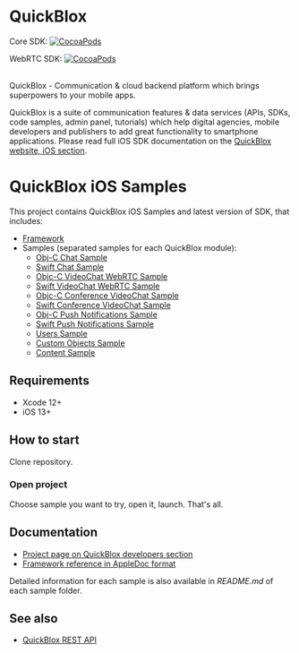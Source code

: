 # QuickBlox 
Core SDK:
[![CocoaPods](https://img.shields.io/cocoapods/v/QuickBlox.svg)](https://cocoapods.org/pods/QuickBlox)

WebRTC SDK:
[![CocoaPods](https://img.shields.io/cocoapods/v/Quickblox-WebRTC.svg)](https://cocoapods.org/pods/Quickblox-WebRTC)

<br>
QuickBlox - Communication & cloud backend platform which brings superpowers to your mobile apps.

QuickBlox is a suite of communication features & data services (APIs, SDKs, code samples, admin panel, tutorials) which help digital agencies, mobile developers and publishers to add great functionality to smartphone applications. 
Please read full iOS SDK documentation on the [QuickBlox website, iOS section](https://docs.quickblox.com/docs/ios-quick-start?_ga=2.107897026.1986875218.1608722440-1427694596.1606991610).

# QuickBlox iOS Samples

This project contains QuickBlox iOS Samples and latest version of SDK, that includes:

* [Framework](https://github.com/QuickBlox/quickblox-ios-sdk/tree/master/Framework)
* Samples (separated samples for each QuickBlox module):
  * [Obj-C Chat Sample](https://github.com/QuickBlox/quickblox-ios-sdk/tree/master/sample-chat-obj-c)
  * [Swift Chat Sample](https://github.com/QuickBlox/quickblox-ios-sdk/tree/master/sample-chat-swift)
  * [Objc-C VideoChat WebRTC Sample](https://github.com/QuickBlox/quickblox-ios-sdk/tree/master/sample-videochat-webrtc)
  * [Swift VideoChat WebRTC Sample](https://github.com/QuickBlox/quickblox-ios-sdk/tree/master/sample-videochat-webrtc-swift)
  * [Objc-C Conference VideoChat Sample](https://github.com/QuickBlox/quickblox-ios-sdk/tree/master/sample-conference-videochat)
  * [Swift Conference VideoChat Sample](https://github.com/QuickBlox/quickblox-ios-sdk/tree/master/sample-conference-videochat-swift)
  * [Obj-C Push Notifications Sample](https://github.com/QuickBlox/quickblox-ios-sdk/tree/master/sample-push-notifications)
  * [Swift Push Notifications Sample](https://github.com/QuickBlox/quickblox-ios-sdk/tree/master/sample-push-notifications-swift)
  * [Users Sample](https://github.com/QuickBlox/quickblox-ios-sdk/tree/master/sample-users)
  * [Custom Objects Sample](https://github.com/QuickBlox/quickblox-ios-sdk/tree/master/sample-custom_objects)
  * [Content Sample](https://github.com/QuickBlox/quickblox-ios-sdk/tree/master/sample-content)

## Requirements

* Xcode 12+
* iOS 13+

## How to start

Clone repository.

### Open project

Choose sample you want to try, open it, launch. That's all.

## Documentation

* [Project page on QuickBlox developers section](https://docs.quickblox.com/docs/ios-quick-start)
* [Framework reference in AppleDoc format](http://cocoadocs.org/docsets/QuickBlox/)

Detailed information for each sample is also available in *README.md* of each sample folder.

## See also

* [QuickBlox REST API](https://docs.quickblox.com/reference/overview)

